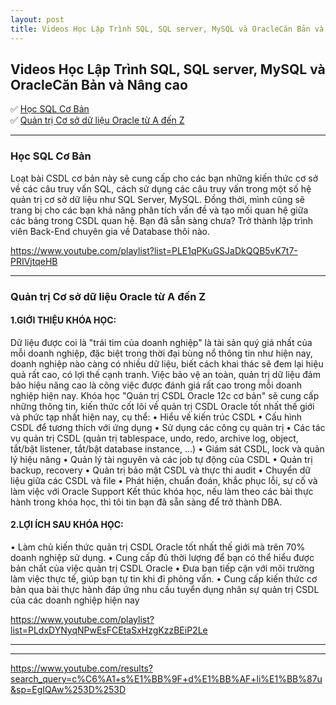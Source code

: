 ```yaml
---
layout: post
title: Videos Học Lập Trình SQL, SQL server, MySQL và OracleCăn Bản và Nâng cao
---
```


## Videos Học Lập Trình SQL, SQL server, MySQL và OracleCăn Bản và Nâng cao


✅ [Học SQL Cơ Bản](https://www.youtube.com/playlist?list=PLE1qPKuGSJaDkQQB5vK7t7-PRIVjtqeHB)  
✅ [Quản trị Cơ sở dữ liệu Oracle từ A đến Z](https://www.youtube.com/playlist?list=PLdxDYNyqNPwEsFCEtaSxHzgKzzBEiP2Le)  

-----
### Học SQL Cơ Bản
Loạt bài CSDL cơ bản này sẽ cung cấp cho các bạn những kiến thức cơ sở về các câu truy vấn SQL, cách sử dụng các câu truy vấn trong một số hệ quản trị cơ sở dữ liệu như SQL Server, MySQL. Đồng thời, mình cũng sẽ trang bị cho các bạn khả năng phân tích vấn đề và tạo mối quan hệ giữa các bảng trong CSDL quan hệ. Bạn đã sẵn sàng chưa? Trở thành lập trình viên Back-End chuyên gia về Database thôi nào.

https://www.youtube.com/playlist?list=PLE1qPKuGSJaDkQQB5vK7t7-PRIVjtqeHB


-----
### Quản trị Cơ sở dữ liệu Oracle từ A đến Z
#### 1.GIỚI THIỆU KHÓA HỌC:
Dữ liệu được coi là "trái tim của doanh nghiệp" là tài sản quý giá nhất của mỗi doanh nghiệp, đặc biệt trong thời đại bùng nổ thông tin như hiện nay, doanh nghiệp nào càng có nhiều dữ liệu, biết cách khai thác sẽ đem lại hiệu quả rất cao, có lợi thế cạnh tranh. Việc bảo vệ an toàn, quản trị dữ liệu đảm bảo hiệu năng cao là công việc được đánh giá rất cao trong mỗi doanh nghiệp hiện nay.
Khóa học "Quản trị CSDL Oracle 12c cơ bản" sẽ cung cấp những thông tin, kiến thức cốt lõi về quản trị CSDL Oracle tốt nhất thế giới và phức tạp nhất hiện nay, cụ thể:
 • Hiểu về kiến trúc CSDL
 • Cấu hình CSDL để tương thích với ứng dụng
 • Sử dụng các công cụ quản trị
 • Các tác vụ quản trị CSDL (quản trị tablespace, undo, redo, archive log, object, tắt/bật listener, tắt/bật database instance, …)
 • Giám sát CSDL, lock và quản lý hiệu năng
 • Quản lý tài nguyên và các job tự động của CSDL
 • Quản trị backup, recovery
 • Quản trị bảo mật CSDL và thực thi audit 
 • Chuyển dữ liệu giữa các CSDL và file
 • Phát hiện, chuẩn đoán, khắc phục lỗi, sự cố và làm việc với Oracle Support
Kết thúc khóa học, nếu làm theo các bài thực hành trong khóa học, thì tôi tin bạn đã sẵn sàng để trở thành DBA.

#### 2.LỢI ÍCH SAU KHÓA HỌC:
• Làm chủ kiến thức quản trị CSDL Oracle tốt nhất thế giới mà trên 70% doanh nghiệp sử dụng.
• Cung cấp đủ thời lượng để bạn có thể hiểu được bản chất của việc quản trị CSDL Oracle
• Đưa bạn tiếp cận với môi trường làm việc thực tế, giúp bạn tự tin khi đi phỏng vấn.
• Cung cấp kiến thức cơ bản qua bài thực hành đáp ứng nhu cầu tuyển dụng nhân sự quản trị CSDL của các doanh nghiệp hiện nay

https://www.youtube.com/playlist?list=PLdxDYNyqNPwEsFCEtaSxHzgKzzBEiP2Le

-----
-----

https://www.youtube.com/results?search_query=c%C6%A1+s%E1%BB%9F+d%E1%BB%AF+li%E1%BB%87u&sp=EgIQAw%253D%253D
